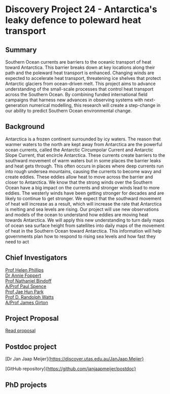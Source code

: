 # Discovery Project 24 - Antarctica's leaky defence to poleward heat transport

## Summary
Southern Ocean currents are barriers to the oceanic transport of heat toward Antarctica. This barrier breaks down at key locations along their path and the poleward heat transport is enhanced. Changing winds are expected to accelerate heat transport, threatening ice shelves that protect Antarctic glaciers from ocean-driven melt. This project aims to advance understanding of the small-scale processes that control heat transport across the Southern Ocean. By combining funded international field campaigns that harness new advances in observing systems with next-generation numerical modelling, this research will create a step-change in our ability to predict Southern Ocean environmental change.

## Background
Antarctica is a frozen continent surrounded by icy waters. The reason that warmer waters to the north are kept away from Antarctica are the powerful ocean currents, called the Antarctic Circumpolar Current and Antarctic Slope Current, that encircle Antarctica. These currents create barriers to the southward movement of warm waters but in some places the barrier leaks and heat gets through. This often occurs in places where deep currents run into rough undersea mountains, causing the currents to become wavy and create eddies. These eddies allow heat to move across the barrier and closer to Antarctica. We know that the strong winds over the Southern Ocean have a big impact on the currents and stronger winds lead to more eddies. The westerly winds have been getting stronger for decades and are likely to continue to get stronger. We expect that the southward movement of heat will increase as a result, which will increase the rate that Antarctica is melting and sea levels are rising. Our project will use new observations and models of the ocean to understand how eddies are moving heat towards Antarctica. We will apply this new understanding to turn daily maps of ocean sea surface height from satellites into daily maps of the movement of heat in the Southern Ocean toward Antarctica. This information will help governments plan how to respond to rising sea levels and how fast they need to act

## Chief Investigators
[Prof Helen Phillips](https://discover.utas.edu.au/H.E.Phillips)  
[Dr Annie Foppert](https://discover.utas.edu.au/Annie.Foppert)  
[Prof Nathaniel Bindoff](https://discover.utas.edu.au/N.Bindoff)  
[A/Prof Paul Spence](https://discover.utas.edu.au/Paul.Spence)  
[Prof Jae Hun Park](https://p-jaehunpark.inha.ac.kr/p-jaehunpark/index.do)  
[Prof D. Randolph Watts](https://web.uri.edu/gso/meet/d-randolph-watts/)  
[A/Prof James Girton](https://www.apl.washington.edu/people/profile.php?last_name=Girton&first_name=James)  

## Project Proposal

[Read proposal](https://github.com/helenephillips/DP24_leaky_defence/blob/169b924e3c8d3a88bec41aabe7d322c9c6d310ea/DP240102358_FINAL.pdf)

## Postdoc project
[Dr Jan Jaap Meijer]{https://discover.utas.edu.au/JanJaap.Meijer}  

[GitHub repository]{https://github.com/janjaapmeijer/postdoc}

## PhD projects
